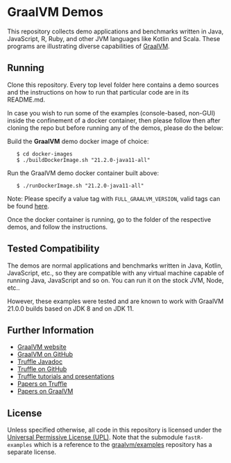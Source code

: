 # GraalVM Demos

This repository collects demo applications and benchmarks written in Java, JavaScript, R, Ruby, and other JVM languages like Kotlin and Scala. These programs are illustrating diverse capabilities of [GraalVM](http://graalvm.org).

## Running

Clone this repository. Every top level folder here contains a demo sources and the instructions on how to run that particular code are in its README.md.

In case you wish to run some of the examples (console-based, non-GUI) inside the confinement of a docker container, then please follow then after cloning the repo but before running any of the demos, please do the below:

Build the **GraalVM** demo docker image of choice:
```
   $ cd docker-images
   $ ./buildDockerImage.sh "21.2.0-java11-all"
```

Run the GraalVM demo docker container built above:
```
   $ ./runDockerImage.sh "21.2.0-java11-all"
```

Note: Please specify a value tag with `FULL_GRAALVM_VERSION`, valid tags can be found [here](https://hub.docker.com/r/findepi/graalvm/tags). 

Once the docker container is running, go to the folder of the respective demos, and follow the instructions.

## Tested Compatibility

The demos are normal applications and benchmarks written in Java, Kotlin, JavaScript, etc., so they are compatible with any virtual machine capable of running Java, JavaScript and so on. You can run it on the stock JVM, Node, etc..

However, these examples were tested and are known to work with GraalVM 21.0.0 builds based on JDK 8 and on JDK 11.

## Further Information

* [GraalVM website](https://www.graalvm.org)
* [GraalVM on GitHub](https://github.com/oracle/graal/tree/master/compiler)
* [Truffle Javadoc](http://www.graalvm.org/truffle/javadoc/)
* [Truffle on GitHub](https://github.com/oracle/graal/tree/master/truffle)
* [Truffle tutorials and presentations](https://github.com/oracle/graal/blob/master/docs/Publications.md)
* [Papers on Truffle](http://ssw.jku.at/Research/Projects/JVM/Truffle.html)
* [Papers on GraalVM](http://ssw.jku.at/Research/Projects/JVM/Graal.html)

## License

Unless specified otherwise, all code in this repository is licensed under the [Universal Permissive License (UPL)](http://opensource.org/licenses/UPL). Note that the submodule `fastR-examples` which is a reference to the
[graalvm/examples](https://github.com/graalvm/examples) repository has a separate license.
